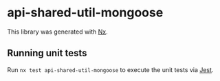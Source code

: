 # api-shared-util-mongoose

This library was generated with [Nx](https://nx.dev).

## Running unit tests

Run `nx test api-shared-util-mongoose` to execute the unit tests via [Jest](https://jestjs.io).
